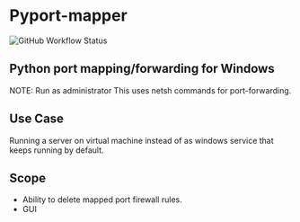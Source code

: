 # Pyport-mapper
![GitHub Workflow Status](https://img.shields.io/github/workflow/status/abhishekbhakat/Pyport-mapper/CI)
## Python port mapping/forwarding for Windows
NOTE: Run as administrator
This uses netsh commands for port-forwarding.

## Use Case
Running a server on virtual machine instead of as windows service that keeps running by default.

## Scope
- Ability to delete mapped port firewall rules.
- GUI
